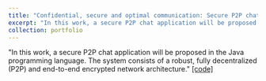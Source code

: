 ```yaml
---
title: "Confidential, secure and optimal communication: Secure P2P chat application using java"
excerpt: "In this work, a secure P2P chat application will be proposed in the Java programming language. The system consists of a robust, fully decentralized (P2P) and end-to-end encrypted network architecture.<br/><img src='/images/port5.png'>"
collection: portfolio
---
```


"In this work, a secure P2P chat application will be proposed in the Java programming language. The system consists of a robust, fully decentralized (P2P) and end-to-end encrypted network architecture." [[code]](https://github.com/iseddik/Confidential-secure-and-optimal-communication-P2P)

